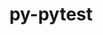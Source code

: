 ---
title: "py-pytest"
layout: cache
categories: [package, develop]
meta: {"versions": ["8.2.1"], "compilers": ["gcc@=11.4.0", "gcc@=9.4.0", "oneapi@=2024.2.0"], "oss": ["ubuntu20.04", "ubuntu22.04"], "platforms": ["linux"], "targets": ["neoverse_v1", "ppc64le", "x86_64_v3"], "stacks": ["e4s", "e4s-neoverse_v1", "e4s-oneapi", "e4s-power", "root"], "num_specs": 36, "num_specs_by_stack": {"e4s-power": 9, "root": 36, "e4s-neoverse_v1": 9, "e4s": 9, "e4s-oneapi": 9}}
spec_details: [{"hash": "gnngtdpstfmmazr6e4i7npvgaoqglkqx", "compiler": "gcc@=9.4.0", "versions": ["8.2.1"], "os": "ubuntu20.04", "platform": "linux", "target": "ppc64le", "variants": ["build_system=python_pip"], "stacks": ["e4s-power", "root"], "size": "-", "tarball": "https://binaries.spack.io/develop/build_cache/linux-ubuntu20.04-ppc64le/gcc-9.4.0/py-pytest-8.2.1/linux-ubuntu20.04-ppc64le-gcc-9.4.0-py-pytest-8.2.1-gnngtdpstfmmazr6e4i7npvgaoqglkqx.spack"}, {"hash": "v57qljan4sgyhyllz7lmwwn73dvsby7z", "compiler": "gcc@=9.4.0", "versions": ["8.2.1"], "os": "ubuntu20.04", "platform": "linux", "target": "ppc64le", "variants": ["build_system=python_pip"], "stacks": ["e4s-power", "root"], "size": "-", "tarball": "https://binaries.spack.io/develop/build_cache/linux-ubuntu20.04-ppc64le/gcc-9.4.0/py-pytest-8.2.1/linux-ubuntu20.04-ppc64le-gcc-9.4.0-py-pytest-8.2.1-v57qljan4sgyhyllz7lmwwn73dvsby7z.spack"}, {"hash": "jeudex5l56dhr6e4y5nj7igxhoww4n2r", "compiler": "gcc@=9.4.0", "versions": ["8.2.1"], "os": "ubuntu20.04", "platform": "linux", "target": "ppc64le", "variants": ["build_system=python_pip"], "stacks": ["e4s-power", "root"], "size": "-", "tarball": "https://binaries.spack.io/develop/build_cache/linux-ubuntu20.04-ppc64le/gcc-9.4.0/py-pytest-8.2.1/linux-ubuntu20.04-ppc64le-gcc-9.4.0-py-pytest-8.2.1-jeudex5l56dhr6e4y5nj7igxhoww4n2r.spack"}, {"hash": "3ad6qls3cpjj2l3d4dplisp7kztftnqa", "compiler": "gcc@=9.4.0", "versions": ["8.2.1"], "os": "ubuntu20.04", "platform": "linux", "target": "ppc64le", "variants": ["build_system=python_pip"], "stacks": ["e4s-power", "root"], "size": "-", "tarball": "https://binaries.spack.io/develop/build_cache/linux-ubuntu20.04-ppc64le/gcc-9.4.0/py-pytest-8.2.1/linux-ubuntu20.04-ppc64le-gcc-9.4.0-py-pytest-8.2.1-3ad6qls3cpjj2l3d4dplisp7kztftnqa.spack"}, {"hash": "xfe73a2dmkauvaqsy32qveyheh4utcma", "compiler": "gcc@=9.4.0", "versions": ["8.2.1"], "os": "ubuntu20.04", "platform": "linux", "target": "ppc64le", "variants": ["build_system=python_pip"], "stacks": ["e4s-power", "root"], "size": "-", "tarball": "https://binaries.spack.io/develop/build_cache/linux-ubuntu20.04-ppc64le/gcc-9.4.0/py-pytest-8.2.1/linux-ubuntu20.04-ppc64le-gcc-9.4.0-py-pytest-8.2.1-xfe73a2dmkauvaqsy32qveyheh4utcma.spack"}, {"hash": "2y62a6uqddhcqh6wac2na5jumdjipn3k", "compiler": "gcc@=9.4.0", "versions": ["8.2.1"], "os": "ubuntu20.04", "platform": "linux", "target": "ppc64le", "variants": ["build_system=python_pip"], "stacks": ["e4s-power", "root"], "size": "-", "tarball": "https://binaries.spack.io/develop/build_cache/linux-ubuntu20.04-ppc64le/gcc-9.4.0/py-pytest-8.2.1/linux-ubuntu20.04-ppc64le-gcc-9.4.0-py-pytest-8.2.1-2y62a6uqddhcqh6wac2na5jumdjipn3k.spack"}, {"hash": "yhelipmu4z4jbs67stpknfemqbxil3os", "compiler": "gcc@=9.4.0", "versions": ["8.2.1"], "os": "ubuntu20.04", "platform": "linux", "target": "ppc64le", "variants": ["build_system=python_pip"], "stacks": ["e4s-power", "root"], "size": "-", "tarball": "https://binaries.spack.io/develop/build_cache/linux-ubuntu20.04-ppc64le/gcc-9.4.0/py-pytest-8.2.1/linux-ubuntu20.04-ppc64le-gcc-9.4.0-py-pytest-8.2.1-yhelipmu4z4jbs67stpknfemqbxil3os.spack"}, {"hash": "7uzwcimjodef3tjvdskxgskle2aktly4", "compiler": "gcc@=9.4.0", "versions": ["8.2.1"], "os": "ubuntu20.04", "platform": "linux", "target": "ppc64le", "variants": ["build_system=python_pip"], "stacks": ["e4s-power", "root"], "size": "-", "tarball": "https://binaries.spack.io/develop/build_cache/linux-ubuntu20.04-ppc64le/gcc-9.4.0/py-pytest-8.2.1/linux-ubuntu20.04-ppc64le-gcc-9.4.0-py-pytest-8.2.1-7uzwcimjodef3tjvdskxgskle2aktly4.spack"}, {"hash": "5lqnjemwsapvrbfiwjzjmocr3bxbq3c3", "compiler": "gcc@=9.4.0", "versions": ["8.2.1"], "os": "ubuntu20.04", "platform": "linux", "target": "ppc64le", "variants": ["build_system=python_pip"], "stacks": ["e4s-power", "root"], "size": "-", "tarball": "https://binaries.spack.io/develop/build_cache/linux-ubuntu20.04-ppc64le/gcc-9.4.0/py-pytest-8.2.1/linux-ubuntu20.04-ppc64le-gcc-9.4.0-py-pytest-8.2.1-5lqnjemwsapvrbfiwjzjmocr3bxbq3c3.spack"}, {"hash": "xonz4yo6246qonwxlltowi2no7q5r6od", "compiler": "gcc@=11.4.0", "versions": ["8.2.1"], "os": "ubuntu22.04", "platform": "linux", "target": "neoverse_v1", "variants": ["build_system=python_pip"], "stacks": ["e4s-neoverse_v1", "root"], "size": "-", "tarball": "https://binaries.spack.io/develop/build_cache/linux-ubuntu22.04-neoverse_v1/gcc-11.4.0/py-pytest-8.2.1/linux-ubuntu22.04-neoverse_v1-gcc-11.4.0-py-pytest-8.2.1-xonz4yo6246qonwxlltowi2no7q5r6od.spack"}, {"hash": "g53zo2kv6qpvi7j2kd76eia6i47vfchd", "compiler": "gcc@=11.4.0", "versions": ["8.2.1"], "os": "ubuntu22.04", "platform": "linux", "target": "neoverse_v1", "variants": ["build_system=python_pip"], "stacks": ["e4s-neoverse_v1", "root"], "size": "-", "tarball": "https://binaries.spack.io/develop/build_cache/linux-ubuntu22.04-neoverse_v1/gcc-11.4.0/py-pytest-8.2.1/linux-ubuntu22.04-neoverse_v1-gcc-11.4.0-py-pytest-8.2.1-g53zo2kv6qpvi7j2kd76eia6i47vfchd.spack"}, {"hash": "5gjksfzwke4nq6wfec7gdsg7ajfz2qqq", "compiler": "gcc@=11.4.0", "versions": ["8.2.1"], "os": "ubuntu22.04", "platform": "linux", "target": "neoverse_v1", "variants": ["build_system=python_pip"], "stacks": ["e4s-neoverse_v1", "root"], "size": "-", "tarball": "https://binaries.spack.io/develop/build_cache/linux-ubuntu22.04-neoverse_v1/gcc-11.4.0/py-pytest-8.2.1/linux-ubuntu22.04-neoverse_v1-gcc-11.4.0-py-pytest-8.2.1-5gjksfzwke4nq6wfec7gdsg7ajfz2qqq.spack"}, {"hash": "s3jrtmwkxhfl466g5vr7nvursq5ub2vw", "compiler": "gcc@=11.4.0", "versions": ["8.2.1"], "os": "ubuntu22.04", "platform": "linux", "target": "neoverse_v1", "variants": ["build_system=python_pip"], "stacks": ["e4s-neoverse_v1", "root"], "size": "-", "tarball": "https://binaries.spack.io/develop/build_cache/linux-ubuntu22.04-neoverse_v1/gcc-11.4.0/py-pytest-8.2.1/linux-ubuntu22.04-neoverse_v1-gcc-11.4.0-py-pytest-8.2.1-s3jrtmwkxhfl466g5vr7nvursq5ub2vw.spack"}, {"hash": "jyasthldh66m6givvsbjwbgvjpiays7i", "compiler": "gcc@=11.4.0", "versions": ["8.2.1"], "os": "ubuntu22.04", "platform": "linux", "target": "neoverse_v1", "variants": ["build_system=python_pip"], "stacks": ["e4s-neoverse_v1", "root"], "size": "-", "tarball": "https://binaries.spack.io/develop/build_cache/linux-ubuntu22.04-neoverse_v1/gcc-11.4.0/py-pytest-8.2.1/linux-ubuntu22.04-neoverse_v1-gcc-11.4.0-py-pytest-8.2.1-jyasthldh66m6givvsbjwbgvjpiays7i.spack"}, {"hash": "xjc5yknwpbw7npbi6l6ji4ty4dddcmy5", "compiler": "gcc@=11.4.0", "versions": ["8.2.1"], "os": "ubuntu22.04", "platform": "linux", "target": "neoverse_v1", "variants": ["build_system=python_pip"], "stacks": ["e4s-neoverse_v1", "root"], "size": "-", "tarball": "https://binaries.spack.io/develop/build_cache/linux-ubuntu22.04-neoverse_v1/gcc-11.4.0/py-pytest-8.2.1/linux-ubuntu22.04-neoverse_v1-gcc-11.4.0-py-pytest-8.2.1-xjc5yknwpbw7npbi6l6ji4ty4dddcmy5.spack"}, {"hash": "n5gpzoxltuwbzbe6ckdzynmyykbhk4k2", "compiler": "gcc@=11.4.0", "versions": ["8.2.1"], "os": "ubuntu22.04", "platform": "linux", "target": "neoverse_v1", "variants": ["build_system=python_pip"], "stacks": ["e4s-neoverse_v1", "root"], "size": "-", "tarball": "https://binaries.spack.io/develop/build_cache/linux-ubuntu22.04-neoverse_v1/gcc-11.4.0/py-pytest-8.2.1/linux-ubuntu22.04-neoverse_v1-gcc-11.4.0-py-pytest-8.2.1-n5gpzoxltuwbzbe6ckdzynmyykbhk4k2.spack"}, {"hash": "lcfugpjwqgbgrubzu4gjcv6xyihgphrw", "compiler": "gcc@=11.4.0", "versions": ["8.2.1"], "os": "ubuntu22.04", "platform": "linux", "target": "neoverse_v1", "variants": ["build_system=python_pip"], "stacks": ["e4s-neoverse_v1", "root"], "size": "-", "tarball": "https://binaries.spack.io/develop/build_cache/linux-ubuntu22.04-neoverse_v1/gcc-11.4.0/py-pytest-8.2.1/linux-ubuntu22.04-neoverse_v1-gcc-11.4.0-py-pytest-8.2.1-lcfugpjwqgbgrubzu4gjcv6xyihgphrw.spack"}, {"hash": "ezoku54fdzulfbla6k7cvpjij4rprlpz", "compiler": "gcc@=11.4.0", "versions": ["8.2.1"], "os": "ubuntu22.04", "platform": "linux", "target": "neoverse_v1", "variants": ["build_system=python_pip"], "stacks": ["e4s-neoverse_v1", "root"], "size": "-", "tarball": "https://binaries.spack.io/develop/build_cache/linux-ubuntu22.04-neoverse_v1/gcc-11.4.0/py-pytest-8.2.1/linux-ubuntu22.04-neoverse_v1-gcc-11.4.0-py-pytest-8.2.1-ezoku54fdzulfbla6k7cvpjij4rprlpz.spack"}, {"hash": "kma6djhv5okawgukq4kjqtzmmhomwvbb", "compiler": "gcc@=11.4.0", "versions": ["8.2.1"], "os": "ubuntu22.04", "platform": "linux", "target": "x86_64_v3", "variants": ["build_system=python_pip"], "stacks": ["root", "e4s"], "size": "-", "tarball": "https://binaries.spack.io/develop/build_cache/linux-ubuntu22.04-x86_64_v3/gcc-11.4.0/py-pytest-8.2.1/linux-ubuntu22.04-x86_64_v3-gcc-11.4.0-py-pytest-8.2.1-kma6djhv5okawgukq4kjqtzmmhomwvbb.spack"}, {"hash": "ojoq6mjeoj7nt76gr2irkgefoyvozp5k", "compiler": "gcc@=11.4.0", "versions": ["8.2.1"], "os": "ubuntu22.04", "platform": "linux", "target": "x86_64_v3", "variants": ["build_system=python_pip"], "stacks": ["root", "e4s"], "size": "-", "tarball": "https://binaries.spack.io/develop/build_cache/linux-ubuntu22.04-x86_64_v3/gcc-11.4.0/py-pytest-8.2.1/linux-ubuntu22.04-x86_64_v3-gcc-11.4.0-py-pytest-8.2.1-ojoq6mjeoj7nt76gr2irkgefoyvozp5k.spack"}, {"hash": "cd4uwyqnpkhokjxjmwvkvqu5nhlbfygh", "compiler": "gcc@=11.4.0", "versions": ["8.2.1"], "os": "ubuntu22.04", "platform": "linux", "target": "x86_64_v3", "variants": ["build_system=python_pip"], "stacks": ["root", "e4s"], "size": "-", "tarball": "https://binaries.spack.io/develop/build_cache/linux-ubuntu22.04-x86_64_v3/gcc-11.4.0/py-pytest-8.2.1/linux-ubuntu22.04-x86_64_v3-gcc-11.4.0-py-pytest-8.2.1-cd4uwyqnpkhokjxjmwvkvqu5nhlbfygh.spack"}, {"hash": "de7skdsmujf57gd3qgc7vwnktczqkigd", "compiler": "gcc@=11.4.0", "versions": ["8.2.1"], "os": "ubuntu22.04", "platform": "linux", "target": "x86_64_v3", "variants": ["build_system=python_pip"], "stacks": ["root", "e4s"], "size": "-", "tarball": "https://binaries.spack.io/develop/build_cache/linux-ubuntu22.04-x86_64_v3/gcc-11.4.0/py-pytest-8.2.1/linux-ubuntu22.04-x86_64_v3-gcc-11.4.0-py-pytest-8.2.1-de7skdsmujf57gd3qgc7vwnktczqkigd.spack"}, {"hash": "fhdynoyskofighwd7ktuumobn6exmhkb", "compiler": "gcc@=11.4.0", "versions": ["8.2.1"], "os": "ubuntu22.04", "platform": "linux", "target": "x86_64_v3", "variants": ["build_system=python_pip"], "stacks": ["root", "e4s"], "size": "-", "tarball": "https://binaries.spack.io/develop/build_cache/linux-ubuntu22.04-x86_64_v3/gcc-11.4.0/py-pytest-8.2.1/linux-ubuntu22.04-x86_64_v3-gcc-11.4.0-py-pytest-8.2.1-fhdynoyskofighwd7ktuumobn6exmhkb.spack"}, {"hash": "nvtlfioejdl4z2q2l2z6nvixwotaj4e2", "compiler": "gcc@=11.4.0", "versions": ["8.2.1"], "os": "ubuntu22.04", "platform": "linux", "target": "x86_64_v3", "variants": ["build_system=python_pip"], "stacks": ["root", "e4s"], "size": "-", "tarball": "https://binaries.spack.io/develop/build_cache/linux-ubuntu22.04-x86_64_v3/gcc-11.4.0/py-pytest-8.2.1/linux-ubuntu22.04-x86_64_v3-gcc-11.4.0-py-pytest-8.2.1-nvtlfioejdl4z2q2l2z6nvixwotaj4e2.spack"}, {"hash": "i2avs7b2dtynjviy6c4b3oossu7ktnvt", "compiler": "gcc@=11.4.0", "versions": ["8.2.1"], "os": "ubuntu22.04", "platform": "linux", "target": "x86_64_v3", "variants": ["build_system=python_pip"], "stacks": ["root", "e4s"], "size": "-", "tarball": "https://binaries.spack.io/develop/build_cache/linux-ubuntu22.04-x86_64_v3/gcc-11.4.0/py-pytest-8.2.1/linux-ubuntu22.04-x86_64_v3-gcc-11.4.0-py-pytest-8.2.1-i2avs7b2dtynjviy6c4b3oossu7ktnvt.spack"}, {"hash": "uhtxjggn3rg3wrawbcp5iautjdmwoklu", "compiler": "gcc@=11.4.0", "versions": ["8.2.1"], "os": "ubuntu22.04", "platform": "linux", "target": "x86_64_v3", "variants": ["build_system=python_pip"], "stacks": ["root", "e4s"], "size": "-", "tarball": "https://binaries.spack.io/develop/build_cache/linux-ubuntu22.04-x86_64_v3/gcc-11.4.0/py-pytest-8.2.1/linux-ubuntu22.04-x86_64_v3-gcc-11.4.0-py-pytest-8.2.1-uhtxjggn3rg3wrawbcp5iautjdmwoklu.spack"}, {"hash": "w5v3tq4kapjggdhicinju4lq5ymlutp3", "compiler": "gcc@=11.4.0", "versions": ["8.2.1"], "os": "ubuntu22.04", "platform": "linux", "target": "x86_64_v3", "variants": ["build_system=python_pip"], "stacks": ["root", "e4s"], "size": "-", "tarball": "https://binaries.spack.io/develop/build_cache/linux-ubuntu22.04-x86_64_v3/gcc-11.4.0/py-pytest-8.2.1/linux-ubuntu22.04-x86_64_v3-gcc-11.4.0-py-pytest-8.2.1-w5v3tq4kapjggdhicinju4lq5ymlutp3.spack"}, {"hash": "tz4acql3zfhvgfo4qi5tz2tfzbkcnpsw", "compiler": "oneapi@=2024.2.0", "versions": ["8.2.1"], "os": "ubuntu22.04", "platform": "linux", "target": "x86_64_v3", "variants": ["build_system=python_pip"], "stacks": ["root", "e4s-oneapi"], "size": "-", "tarball": "https://binaries.spack.io/develop/build_cache/linux-ubuntu22.04-x86_64_v3/oneapi-2024.2.0/py-pytest-8.2.1/linux-ubuntu22.04-x86_64_v3-oneapi-2024.2.0-py-pytest-8.2.1-tz4acql3zfhvgfo4qi5tz2tfzbkcnpsw.spack"}, {"hash": "2id2k34xw3iilghmt25xpdzw5vmger6w", "compiler": "oneapi@=2024.2.0", "versions": ["8.2.1"], "os": "ubuntu22.04", "platform": "linux", "target": "x86_64_v3", "variants": ["build_system=python_pip"], "stacks": ["root", "e4s-oneapi"], "size": "-", "tarball": "https://binaries.spack.io/develop/build_cache/linux-ubuntu22.04-x86_64_v3/oneapi-2024.2.0/py-pytest-8.2.1/linux-ubuntu22.04-x86_64_v3-oneapi-2024.2.0-py-pytest-8.2.1-2id2k34xw3iilghmt25xpdzw5vmger6w.spack"}, {"hash": "lr5npyx3f7mkaxklqt6iqfev4gwoph33", "compiler": "oneapi@=2024.2.0", "versions": ["8.2.1"], "os": "ubuntu22.04", "platform": "linux", "target": "x86_64_v3", "variants": ["build_system=python_pip"], "stacks": ["root", "e4s-oneapi"], "size": "-", "tarball": "https://binaries.spack.io/develop/build_cache/linux-ubuntu22.04-x86_64_v3/oneapi-2024.2.0/py-pytest-8.2.1/linux-ubuntu22.04-x86_64_v3-oneapi-2024.2.0-py-pytest-8.2.1-lr5npyx3f7mkaxklqt6iqfev4gwoph33.spack"}, {"hash": "ypvn27qvz23ysmro3l55toqct3mn5kzu", "compiler": "oneapi@=2024.2.0", "versions": ["8.2.1"], "os": "ubuntu22.04", "platform": "linux", "target": "x86_64_v3", "variants": ["build_system=python_pip"], "stacks": ["root", "e4s-oneapi"], "size": "-", "tarball": "https://binaries.spack.io/develop/build_cache/linux-ubuntu22.04-x86_64_v3/oneapi-2024.2.0/py-pytest-8.2.1/linux-ubuntu22.04-x86_64_v3-oneapi-2024.2.0-py-pytest-8.2.1-ypvn27qvz23ysmro3l55toqct3mn5kzu.spack"}, {"hash": "rjgtejaxnlf46k7hyc5ktzpbqva63uu5", "compiler": "oneapi@=2024.2.0", "versions": ["8.2.1"], "os": "ubuntu22.04", "platform": "linux", "target": "x86_64_v3", "variants": ["build_system=python_pip"], "stacks": ["root", "e4s-oneapi"], "size": "-", "tarball": "https://binaries.spack.io/develop/build_cache/linux-ubuntu22.04-x86_64_v3/oneapi-2024.2.0/py-pytest-8.2.1/linux-ubuntu22.04-x86_64_v3-oneapi-2024.2.0-py-pytest-8.2.1-rjgtejaxnlf46k7hyc5ktzpbqva63uu5.spack"}, {"hash": "567nsv3lkx5rgyx2co4ljexn5s4hxkpc", "compiler": "oneapi@=2024.2.0", "versions": ["8.2.1"], "os": "ubuntu22.04", "platform": "linux", "target": "x86_64_v3", "variants": ["build_system=python_pip"], "stacks": ["root", "e4s-oneapi"], "size": "-", "tarball": "https://binaries.spack.io/develop/build_cache/linux-ubuntu22.04-x86_64_v3/oneapi-2024.2.0/py-pytest-8.2.1/linux-ubuntu22.04-x86_64_v3-oneapi-2024.2.0-py-pytest-8.2.1-567nsv3lkx5rgyx2co4ljexn5s4hxkpc.spack"}, {"hash": "aa74rcdsmonmposz6mxe4433huo4v4br", "compiler": "oneapi@=2024.2.0", "versions": ["8.2.1"], "os": "ubuntu22.04", "platform": "linux", "target": "x86_64_v3", "variants": ["build_system=python_pip"], "stacks": ["root", "e4s-oneapi"], "size": "-", "tarball": "https://binaries.spack.io/develop/build_cache/linux-ubuntu22.04-x86_64_v3/oneapi-2024.2.0/py-pytest-8.2.1/linux-ubuntu22.04-x86_64_v3-oneapi-2024.2.0-py-pytest-8.2.1-aa74rcdsmonmposz6mxe4433huo4v4br.spack"}, {"hash": "kuzmfjzidulnahp7wtgsusbleryp6rls", "compiler": "oneapi@=2024.2.0", "versions": ["8.2.1"], "os": "ubuntu22.04", "platform": "linux", "target": "x86_64_v3", "variants": ["build_system=python_pip"], "stacks": ["root", "e4s-oneapi"], "size": "-", "tarball": "https://binaries.spack.io/develop/build_cache/linux-ubuntu22.04-x86_64_v3/oneapi-2024.2.0/py-pytest-8.2.1/linux-ubuntu22.04-x86_64_v3-oneapi-2024.2.0-py-pytest-8.2.1-kuzmfjzidulnahp7wtgsusbleryp6rls.spack"}, {"hash": "ebuxdxu6mcnnu3ts45g7pyjvc5ijkp3v", "compiler": "oneapi@=2024.2.0", "versions": ["8.2.1"], "os": "ubuntu22.04", "platform": "linux", "target": "x86_64_v3", "variants": ["build_system=python_pip"], "stacks": ["root", "e4s-oneapi"], "size": "-", "tarball": "https://binaries.spack.io/develop/build_cache/linux-ubuntu22.04-x86_64_v3/oneapi-2024.2.0/py-pytest-8.2.1/linux-ubuntu22.04-x86_64_v3-oneapi-2024.2.0-py-pytest-8.2.1-ebuxdxu6mcnnu3ts45g7pyjvc5ijkp3v.spack"}]
---
